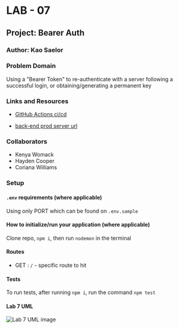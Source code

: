 # LAB - 07

## Project: Bearer Auth

### Author: Kao Saelor

### Problem Domain

Using a "Bearer Token" to re-authenticate with a server following a successful login, or obtaining/generating a permanent key

### Links and Resources

- [GitHub Actions ci/cd]()

- [back-end prod server url](https://bearer-auth-hxkt.onrender.com/)

### Collaborators

- Kenya Womack
- Hayden Cooper
- Coriana Williams

### Setup

#### `.env` requirements (where applicable)

Using only PORT which can be found on `.env.sample`

#### How to initialize/run your application (where applicable)

Clone repo, `npm i`, then run `nodemon` in the terminal

#### Routes

- GET : `/` - specific route to hit

#### Tests

To run tests, after running `npm i`, run the command `npm test`

#### Lab 7 UML

![Lab 7 UML image]()